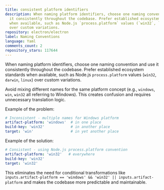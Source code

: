 ```yaml
---
title: consistent platform identifiers
description: When naming platform identifiers, choose one naming convention and use
  it consistently throughout the codebase. Prefer established ecosystem standards
  when available, such as Node.js `process.platform` values (`win32`, `darwin`, `linux`)
  over custom variations.
repository: electron/electron
label: Naming Conventions
language: Yaml
comments_count: 2
repository_stars: 117644
---
```


When naming platform identifiers, choose one naming convention and use it consistently throughout the codebase. Prefer established ecosystem standards when available, such as Node.js `process.platform` values (`win32`, `darwin`, `linux`) over custom variations.

Avoid mixing different names for the same platform concept (e.g., `windows`, `win`, `win32` all referring to Windows). This creates confusion and requires unnecessary translation logic.

Example of the problem:
```yaml
# Inconsistent - multiple names for Windows platform
artifact-platform: 'windows'  # in one place
build-key: 'win32'            # in another place  
target: 'win'                 # in yet another place
```

Example of the solution:
```yaml
# Consistent - using Node.js process.platform convention
artifact-platform: 'win32'   # everywhere
build-key: 'win32'           
target: 'win32'              
```

This eliminates the need for conditional transformations like `inputs.artifact-platform == 'windows' && 'win32' || inputs.artifact-platform` and makes the codebase more predictable and maintainable.